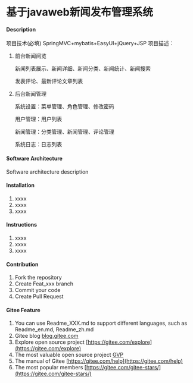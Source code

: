 # 基于javaweb新闻发布管理系统

#### Description
项目技术(必填)
SpringMVC+mybatis+EasyUI+jQuery+JSP
项目描述：

1. 前台新闻阅览

   新闻列表展示、新闻详细、新闻分类、新闻统计、新闻搜索

   发表评论、最新评论文章列表

2. 后台新闻管理

   系统设置：菜单管理、角色管理、修改密码

   用户管理：用户列表

   新闻管理：分类管理、新闻管理、评论管理

   系统日志：日志列表

#### Software Architecture
Software architecture description

#### Installation

1.  xxxx
2.  xxxx
3.  xxxx

#### Instructions

1.  xxxx
2.  xxxx
3.  xxxx

#### Contribution

1.  Fork the repository
2.  Create Feat_xxx branch
3.  Commit your code
4.  Create Pull Request


#### Gitee Feature

1.  You can use Readme\_XXX.md to support different languages, such as Readme\_en.md, Readme\_zh.md
2.  Gitee blog [blog.gitee.com](https://blog.gitee.com)
3.  Explore open source project [https://gitee.com/explore](https://gitee.com/explore)
4.  The most valuable open source project [GVP](https://gitee.com/gvp)
5.  The manual of Gitee [https://gitee.com/help](https://gitee.com/help)
6.  The most popular members  [https://gitee.com/gitee-stars/](https://gitee.com/gitee-stars/)
